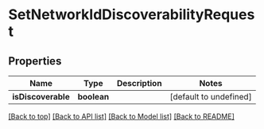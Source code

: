 # SetNetworkIdDiscoverabilityRequest

## Properties

|Name | Type | Description | Notes|
|------------ | ------------- | ------------- | -------------|
|**isDiscoverable** | **boolean** |  | [default to undefined]|




[[Back to top]](#) [[Back to API list]](../../README.md#documentation-for-api-endpoints) [[Back to Model list]](../../README.md#documentation-for-models) [[Back to README]](../../README.md)
